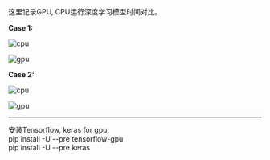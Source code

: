 这里记录GPU, CPU运行深度学习模型时间对比。

**Case 1:**

![cpu](http://upload-images.jianshu.io/upload_images/5289296-8656f610a0bb1410.png?imageMogr2/auto-orient/strip%7CimageView2/2/w/1240)

![gpu](http://upload-images.jianshu.io/upload_images/5289296-6ae196df7d28c1fb.png?imageMogr2/auto-orient/strip%7CimageView2/2/w/1240)

**Case 2:**

![cpu](http://upload-images.jianshu.io/upload_images/5289296-f4f98dbafbc61077.png?imageMogr2/auto-orient/strip%7CimageView2/2/w/1240)

![gpu](http://upload-images.jianshu.io/upload_images/5289296-b517f2dcfd23881d.png?imageMogr2/auto-orient/strip%7CimageView2/2/w/1240)

--------------------------------------------------------------------------------

安装Tensorflow, keras for gpu:<br> 
pip install -U --pre tensorflow-gpu <br>
pip install -U --pre keras <br>
